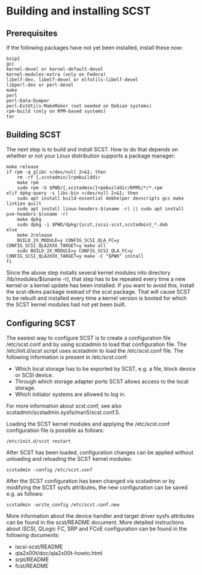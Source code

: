 # Building and installing SCST

## Prerequisites

If the following packages have not yet been installed, install these now:

    bzip2
    gcc
    kernel-devel or kernel-default-devel
    kernel-modules-extra (only on Fedora)
    libelf-dev, libelf-devel or elfutils-libelf-devel
    libperl-dev or perl-devel
    make
    perl
    perl-Data-Dumper
    perl-ExtUtils-MakeMaker (not needed on Debian systems)
    rpm-build (only on RPM-based systems)
    tar

## Building SCST

The next step is to build and install SCST. How to do that depends on whether
or not your Linux distribution supports a package manager:

    make release
    if rpm -q glibc >/dev/null 2>&1; then
        rm -rf {,scstadmin/}rpmbuilddir
        make rpm
        sudo rpm -U $PWD/{,scstadmin/}rpmbuilddir/RPMS/*/*.rpm
    elif dpkg-query -s libc-bin >/dev/null 2>&1; then
        sudo apt install build-essential debhelper devscripts gcc make lintian quilt
        sudo apt install linux-headers-$(uname -r) || sudo apt install pve-headers-$(uname -r)
        make dpkg
        sudo dpkg -i $PWD/dpkg/{scst,iscsi-scst,scstadmin}_*.deb
    else
        make 2release
        BUILD_2X_MODULE=y CONFIG_SCSI_QLA_FC=y CONFIG_SCSI_QLA2XXX_TARGET=y make all
        sudo BUILD_2X_MODULE=y CONFIG_SCSI_QLA_FC=y CONFIG_SCSI_QLA2XXX_TARGET=y make -C "$PWD" install
    fi

Since the above step installs several kernel modules into directory
/lib/modules/$(uname -r), that step has to be repeated every time a new kernel
or a kernel update has been installed. If you want to avoid this, install the
scst-dkms package instead of the scst package. That will cause SCST to be
rebuilt and installed every time a kernel version is booted for which the SCST
kernel modules had not yet been built.

## Configuring SCST

The easiest way to configure SCST is to create a configuration file
/etc/scst.conf and by using scstadmin to load that configuration file. The
/etc/init.d/scst script uses scstadmin to load the /etc/scst.conf file. The
following information is present in /etc/scst.conf:

* Which local storage has to be exported by SCST, e.g. a file, block device or
  SCSI device.
* Through which storage adapter ports SCST allows access to the local
  storage.
* Which initiator systems are allowed to log in.

For more information about scst.conf, see also
scstadmin/scstadmin.sysfs/man5/scst.conf.5.

Loading the SCST kernel modules and applying the /etc/scst.conf configuration
file is possible as follows:

    /etc/init.d/scst restart

After SCST has been loaded, configuration changes can be applied without
unloading and reloading the SCST kernel modules:

    scstadmin -config /etc/scst.conf

After the SCST configuration has been changed via scstadmin or by modifying the
SCST sysfs attributes, the new configuration can be saved e.g. as follows:

    scstadmin -write_config /etc/scst.conf.new

More information about the device handler and target driver sysfs attributes
can be found in the scst/README document. More detailed instructions about
iSCSI, QLogic FC, SRP and FCoE configuration can be found in the following
documents:

* iscsi-scst/README
* qla2x00t/doc/qla2x00t-howto.html
* srpt/README
* fcst/README
